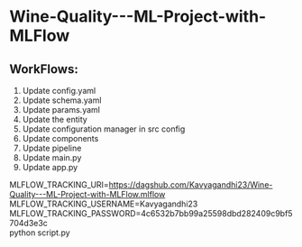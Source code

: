 # Wine-Quality---ML-Project-with-MLFlow


## WorkFlows:

1. Update config.yaml
2. Update schema.yaml
3. Update params.yaml
4. Update the entity
5. Update configuration manager in src config
6. Update components
7. Update pipeline
8. Update main.py
9. Update app.py



MLFLOW_TRACKING_URI=https://dagshub.com/Kavyagandhi23/Wine-Quality---ML-Project-with-MLFlow.mlflow \
MLFLOW_TRACKING_USERNAME=Kavyagandhi23 \
MLFLOW_TRACKING_PASSWORD=4c6532b7bb99a25598dbd282409c9bf5704d3e3c \
python script.py



